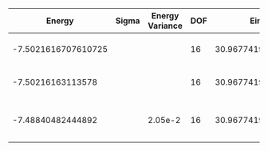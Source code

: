 | Energy            | Sigma | Energy Variance | DOF | Einf              | Method                          | Reference |
|-------------------|-------|-----------------|-----|-------------------|---------------------------------|-----------|
| -7.5021616707610725 |     |                 | 16  | 30.96774193548387 | Exact diagonalization           | TODO: own code (ED) |
| -7.50216163113578 |       |                 | 16  | 30.96774193548387 | DMRG (maxbonddim = 200)         | TODO: own code (DMRG) |
| -7.48840482444892 |       | 2.05e-2         | 16  | 30.96774193548387 | QMC (continuous-time expansion) | [paper](https://journals.aps.org/prb/abstract/10.1103/PhysRevB.93.155117) [code](https://github.com/wangleiphy/SpinlesstV-LCT-INT) |
